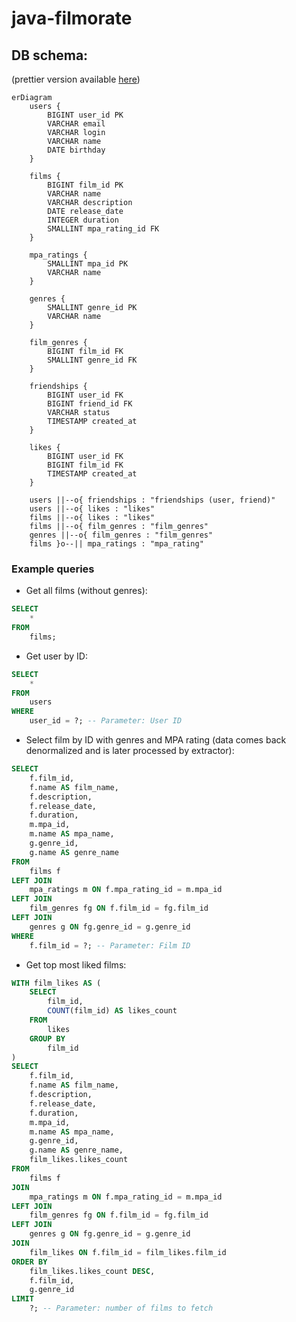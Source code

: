 # java-filmorate

## DB schema:

(prettier version
available [here](https://drive.google.com/file/d/180JIfZNXEnq3Se4-3l66gs4mYytXpNV-/view?usp=sharing))

```mermaid
erDiagram
    users {
        BIGINT user_id PK
        VARCHAR email
        VARCHAR login
        VARCHAR name
        DATE birthday
    }

    films {
        BIGINT film_id PK
        VARCHAR name
        VARCHAR description
        DATE release_date
        INTEGER duration
        SMALLINT mpa_rating_id FK
    }

    mpa_ratings {
        SMALLINT mpa_id PK
        VARCHAR name
    }

    genres {
        SMALLINT genre_id PK
        VARCHAR name
    }

    film_genres {
        BIGINT film_id FK
        SMALLINT genre_id FK
    }

    friendships {
        BIGINT user_id FK
        BIGINT friend_id FK
        VARCHAR status
        TIMESTAMP created_at
    }

    likes {
        BIGINT user_id FK
        BIGINT film_id FK
        TIMESTAMP created_at
    }

    users ||--o{ friendships : "friendships (user, friend)"
    users ||--o{ likes : "likes"
    films ||--o{ likes : "likes"
    films ||--o{ film_genres : "film_genres"
    genres ||--o{ film_genres : "film_genres"
    films }o--|| mpa_ratings : "mpa_rating"
```
### Example queries
- Get all films (without genres):
```sql
SELECT
    *
FROM
    films;
```
- Get user by ID:
```sql
SELECT
    *
FROM
    users
WHERE
    user_id = ?; -- Parameter: User ID
```

- Select film by ID with genres and MPA rating (data comes back denormalized and is later processed
  by extractor):
```sql
SELECT
    f.film_id,
    f.name AS film_name,
    f.description,
    f.release_date,
    f.duration,
    m.mpa_id,
    m.name AS mpa_name,
    g.genre_id,
    g.name AS genre_name
FROM
    films f
LEFT JOIN
    mpa_ratings m ON f.mpa_rating_id = m.mpa_id
LEFT JOIN
    film_genres fg ON f.film_id = fg.film_id
LEFT JOIN
    genres g ON fg.genre_id = g.genre_id
WHERE
    f.film_id = ?; -- Parameter: Film ID
```

- Get top most liked films:
```sql
WITH film_likes AS (
    SELECT
        film_id,
        COUNT(film_id) AS likes_count
    FROM
        likes
    GROUP BY
        film_id
)
SELECT
    f.film_id,
    f.name AS film_name,
    f.description,
    f.release_date,
    f.duration,
    m.mpa_id,
    m.name AS mpa_name,
    g.genre_id,
    g.name AS genre_name,
    film_likes.likes_count
FROM
    films f
JOIN
    mpa_ratings m ON f.mpa_rating_id = m.mpa_id
LEFT JOIN
    film_genres fg ON f.film_id = fg.film_id
LEFT JOIN
    genres g ON fg.genre_id = g.genre_id
JOIN
    film_likes ON f.film_id = film_likes.film_id
ORDER BY
    film_likes.likes_count DESC,
    f.film_id,
    g.genre_id
LIMIT
    ?; -- Parameter: number of films to fetch
```
